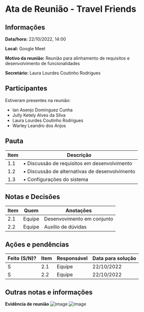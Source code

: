 # Ata de Reunião - Travel Friends

## Informações
**Data/hora:** 22/10/2022, 14:00 

**Local:** Google Meet 

**Motivo da reunião:** Reunião para alinhamento de requisitos e desenvolvimento de funcionalidades

**Secretário:** Laura Lourdes Coutinho Rodrigues

## Participantes
Estiveram presentes na reunião:
- Ian Asenjo Dominguez Cunha
- Jully Ketely Alves da Silva
- Laura Lourdes Coutinho Rodrigues
- Warley Leandro dos Anjos

## Pauta

Item | Descrição
---- | ----
1.1 | • Discussão de requisitos em desenvolvimento
1.2 | • Discussão de alternativas de desenvolvimento
1.3 | • Configurações do sistema

## Notas e Decisões
Item | Quem | Anotações |
---- | ---- | ---- |
2.1 | Equipe | Desenvovimento em conjunto |
2.2 | Equipe | Auxilio de dúvidas |

## Ações e pendências
| Feito (S/N)? | Item | Responsável | Data para solução |
| ---- | ---- | ---- | ---- |
| S | 2.1 | Equipe | 22/10/2022 |
| S | 2.2 | Equipe | 22/10/2022 |

## Outras notas e informações

**Evidência de reunião**
![image](https://user-images.githubusercontent.com/110981345/197362982-d6b4456d-97dd-48e2-a07a-f70bf0d3fd99.png)
![image](https://user-images.githubusercontent.com/110981345/197369065-d57f13f8-d29b-4851-a0cd-8270c42dfd9f.png)

